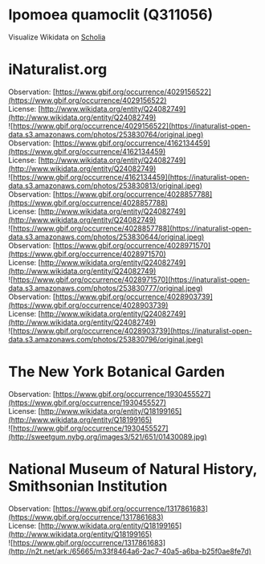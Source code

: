 
Ipomoea quamoclit (Q311056)
===========================
  
Visualize Wikidata on [Scholia](https://scholia.toolforge.org/taxon/Q311056)
# iNaturalist.org
  
Observation: [https://www.gbif.org/occurrence/4029156522](https://www.gbif.org/occurrence/4029156522)  
License: [http://www.wikidata.org/entity/Q24082749](http://www.wikidata.org/entity/Q24082749)  
![https://www.gbif.org/occurrence/4029156522](https://inaturalist-open-data.s3.amazonaws.com/photos/253830764/original.jpeg)  
Observation: [https://www.gbif.org/occurrence/4162134459](https://www.gbif.org/occurrence/4162134459)  
License: [http://www.wikidata.org/entity/Q24082749](http://www.wikidata.org/entity/Q24082749)  
![https://www.gbif.org/occurrence/4162134459](https://inaturalist-open-data.s3.amazonaws.com/photos/253830813/original.jpeg)  
Observation: [https://www.gbif.org/occurrence/4028857788](https://www.gbif.org/occurrence/4028857788)  
License: [http://www.wikidata.org/entity/Q24082749](http://www.wikidata.org/entity/Q24082749)  
![https://www.gbif.org/occurrence/4028857788](https://inaturalist-open-data.s3.amazonaws.com/photos/253830644/original.jpeg)  
Observation: [https://www.gbif.org/occurrence/4028971570](https://www.gbif.org/occurrence/4028971570)  
License: [http://www.wikidata.org/entity/Q24082749](http://www.wikidata.org/entity/Q24082749)  
![https://www.gbif.org/occurrence/4028971570](https://inaturalist-open-data.s3.amazonaws.com/photos/253830777/original.jpeg)  
Observation: [https://www.gbif.org/occurrence/4028903739](https://www.gbif.org/occurrence/4028903739)  
License: [http://www.wikidata.org/entity/Q24082749](http://www.wikidata.org/entity/Q24082749)  
![https://www.gbif.org/occurrence/4028903739](https://inaturalist-open-data.s3.amazonaws.com/photos/253830796/original.jpeg)
# The New York Botanical Garden
  
Observation: [https://www.gbif.org/occurrence/1930455527](https://www.gbif.org/occurrence/1930455527)  
License: [http://www.wikidata.org/entity/Q18199165](http://www.wikidata.org/entity/Q18199165)  
![https://www.gbif.org/occurrence/1930455527](http://sweetgum.nybg.org/images3/521/651/01430089.jpg)
# National Museum of Natural History, Smithsonian Institution
  
Observation: [https://www.gbif.org/occurrence/1317861683](https://www.gbif.org/occurrence/1317861683)  
License: [http://www.wikidata.org/entity/Q18199165](http://www.wikidata.org/entity/Q18199165)  
![https://www.gbif.org/occurrence/1317861683](http://n2t.net/ark:/65665/m33f8464a6-2ac7-40a5-a6ba-b25f0ae8fe7d)